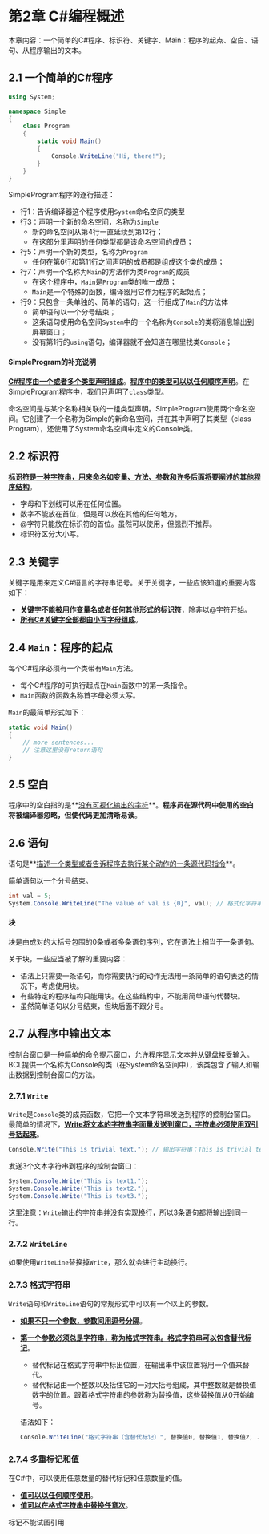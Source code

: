 # 第2章 C#编程概述

本章内容：一个简单的C#程序、标识符、关键字、Main：程序的起点、空白、语句、从程序输出的文本。

## 2.1 一个简单的C#程序

```C#
using System;

namespace Simple
{
    class Program
    {
        static void Main()
        {
            Console.WriteLine("Hi, there!");
        }
    }
}
```

SimpleProgram程序的逐行描述：

* 行1：告诉编译器这个程序使用`System`命名空间的类型
* 行3：声明一个新的命名空间，名称为`Simple`
    * 新的命名空间从第4行一直延续到第12行；
    * 在这部分里声明的任何类型都是该命名空间的成员；
* 行5：声明一个新的类型，名称为`Program`
    * 任何在第6行和第11行之间声明的成员都是组成这个类的成员；
* 行7：声明一个名称为`Main`的方法作为类`Program`的成员
    * 在这个程序中，`Main`是`Program`类的唯一成员；
    * `Main`是一个特殊的函数，编译器用它作为程序的起始点；
* 行9：只包含一条单独的、简单的语句，这一行组成了`Main`的方法体
    * 简单语句以一个分号结束；
    * 这条语句使用命名空间`System`中的一个名称为`Console`的类将消息输出到屏幕窗口；
    * 没有第1行的`using`语句，编译器就不会知道在哪里找类`Console`；

#### SimpleProgram的补充说明

**<u>C#程序由一个或者多个类型声明组成</u>**。**<u>程序中的类型可以以任何顺序声明</u>**。在SimpleProgram程序中，我们只声明了`class`类型。

命名空间是与某个名称相关联的一组类型声明。SimpleProgram使用两个命名空间。它创建了一个名称为Simple的新命名空间，并在其中声明了其类型（class Program），还使用了System命名空间中定义的Console类。

## 2.2 标识符

**<u>标识符是一种字符串，用来命名如变量、方法、参数和许多后面将要阐述的其他程序结构</u>**。

* 字母和下划线可以用在任何位置。
* 数字不能放在首位，但是可以放在其他的任何地方。
* @字符只能放在标识符的首位。虽然可以使用，但强烈不推荐。
* 标识符区分大小写。

## 2.3 关键字

关键字是用来定义C#语言的字符串记号。关于关键字，一些应该知道的重要内容如下：

* **<u>关键字不能被用作变量名或者任何其他形式的标识符</u>**，除非以@字符开始。
* **<u>所有C#关键字全部都由小写字母组成</u>**。

## 2.4 `Main`：程序的起点

每个C#程序必须有一个类带有`Main`方法。

* 每个C#程序的可执行起点在`Main`函数中的第一条指令。
* `Main`函数的函数名称首字母必须大写。

`Main`的最简单形式如下：

```C#
static void Main()
{
    // more sentences...
    // 注意这里没有return语句
}
```

## 2.5 空白

程序中的空白指的是**<u>没有可视化输出的字符</u>**。**程序员在源代码中使用的空白将被编译器忽略，但使代码更加清晰易读**。

## 2.6 语句

语句是**<u>描述一个类型或者告诉程序去执行某个动作的一条源代码指令</u>**。

简单语句以一个分号结束。

```C#
int val = 5;
System.Console.WriteLine("The value of val is {0}", val); // 格式化字符串
```

#### 块

块是由成对的大括号包围的0条或者多条语句序列，它在语法上相当于一条语句。

关于块，一些应当被了解的重要内容：

* 语法上只需要一条语句，而你需要执行的动作无法用一条简单的语句表达的情况下，考虑使用块。
* 有些特定的程序结构只能用块。在这些结构中，不能用简单语句代替块。
* 虽然简单语句以分号结束，但块后面不跟分号。

## 2.7 从程序中输出文本

控制台窗口是一种简单的命令提示窗口，允许程序显示文本并从键盘接受输入。BCL提供一个名称为Console的类（在System命名空间中），该类包含了输入和输出数据到控制台窗口的方法。

### 2.7.1 `Write`

`Write`是`Console`类的成员函数，它把一个文本字符串发送到程序的控制台窗口。最简单的情况下，**<u>Write将文本的字符串字面量发送到窗口，字符串必须使用双引号括起来</u>**。

```C#
Console.Write("This is trivial text."); // 输出字符串：This is trivial text.
```

发送3个文本字符串到程序的控制台窗口：

```C#
System.Console.Write("This is text1.");
System.Console.Write("This is text2.");
System.Console.Write("This is text3.");
```

这里注意：`Write`输出的字符串并没有实现换行，所以3条语句都将输出到同一行。

### 2.7.2 `WriteLine`

如果使用`WriteLine`替换掉`Write`，那么就会进行主动换行。

### 2.7.3 格式字符串

`Write`语句和`WriteLine`语句的常规形式中可以有一个以上的参数。

* **<u>如果不只一个参数，参数间用逗号分隔</u>**。

* **<u>第一个参数必须总是字符串，称为格式字符串。格式字符串可以包含替代标记</u>**。

    * 替代标记在格式字符串中标出位置，在输出串中该位置将用一个值来替代。
    * 替代标记由一个整数以及括住它的一对大括号组成，其中整数就是替换值数字的位置。跟着格式字符串的参数称为替换值，这些替换值从0开始编号。

    语法如下：

    ```C#
    Console.WriteLine("格式字符串（含替代标记）", 替换值0, 替换值1, 替换值2, ... );
    ```

### 2.7.4 多重标记和值

在C#中，可以使用任意数量的替代标记和任意数量的值。

* **<u>值可以以任何顺序使用</u>**。
* **<u>值可以在格式字符串中替换任意次</u>**。

标记不能试图引用